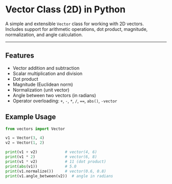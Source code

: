 # Vector Class (2D) in Python

A simple and extensible `Vector` class for working with 2D vectors.  
Includes support for arithmetic operations, dot product, magnitude, normalization, and angle calculation.

---

## Features

- Vector addition and subtraction
- Scalar multiplication and division
- Dot product
- Magnitude (Euclidean norm)
- Normalization (unit vector)
- Angle between two vectors (in radians)
- Operator overloading: `+`, `-`, `*`, `/`, `==`, `abs()`, `-vector`



## Example Usage

```python
from vectors import Vector

v1 = Vector(3, 4)
v2 = Vector(1, 2)

print(v1 + v2)            # vector(4, 6)
print(v1 * 2)             # vector(6, 8)
print(v1 * v2)            # 11 (dot product)
print(abs(v1))            # 5.0
print(v1.normalize())     # vector(0.6, 0.8)
print(v1.angle_between(v2))  # angle in radians
